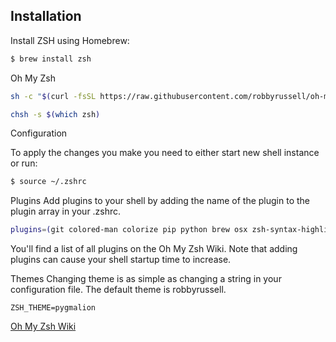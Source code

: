 ## Installation

Install ZSH using Homebrew:
```bash
$ brew install zsh
```
Oh My Zsh
```bash
sh -c "$(curl -fsSL https://raw.githubusercontent.com/robbyrussell/oh-my-zsh/master/tools/install.sh)"

chsh -s $(which zsh)
```
Configuration

To apply the changes you make you need to either start new shell instance or run:

```bash
$ source ~/.zshrc
```
Plugins
Add plugins to your shell by adding the name of the plugin to the plugin array in your .zshrc.

```bash
plugins=(git colored-man colorize pip python brew osx zsh-syntax-highlighting)
```
You'll find a list of all plugins on the Oh My Zsh Wiki. Note that adding plugins can cause your shell startup time to increase.

Themes
Changing theme is as simple as changing a string in your configuration file. The default theme is robbyrussell.
```
ZSH_THEME=pygmalion
```

[Oh My Zsh Wiki](https://github.com/robbyrussell/oh-my-zsh/wiki/themes)
